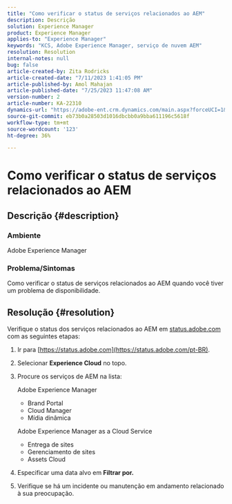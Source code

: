 ```yaml
---
title: "Como verificar o status de serviços relacionados ao AEM"
description: Descrição
solution: Experience Manager
product: Experience Manager
applies-to: "Experience Manager"
keywords: "KCS, Adobe Experience Manager, serviço de nuvem AEM"
resolution: Resolution
internal-notes: null
bug: false
article-created-by: Zita Rodricks
article-created-date: "7/11/2023 1:41:05 PM"
article-published-by: Amol Mahajan
article-published-date: "7/25/2023 11:47:08 AM"
version-number: 2
article-number: KA-22310
dynamics-url: "https://adobe-ent.crm.dynamics.com/main.aspx?forceUCI=1&pagetype=entityrecord&etn=knowledgearticle&id=85864194-f01f-ee11-9cbe-6045bd006239"
source-git-commit: eb73b0a28503d1016dbcbb0a9bba611196c5618f
workflow-type: tm+mt
source-wordcount: '123'
ht-degree: 36%

---
```


# Como verificar o status de serviços relacionados ao AEM

## Descrição {#description}


### Ambiente

Adobe Experience Manager

### Problema/Sintomas

Como verificar o status de serviços relacionados ao AEM quando você tiver um problema de disponibilidade.


## Resolução {#resolution}


Verifique o status dos serviços relacionados ao AEM em [status.adobe.com](https://status.adobe.com/br) com as seguintes etapas:

1. Ir para [https://status.adobe.com](https://status.adobe.com/pt-BR).
2. Selecionar <b>Experience Cloud</b> no topo.
3. Procure os serviços de AEM na lista:


   Adobe Experience Manager

   - Brand Portal
   - Cloud Manager
   - Mídia dinâmica



   Adobe Experience Manager as a Cloud Service

   - Entrega de sites
   - Gerenciamento de sites
   - Assets Cloud


4. Especificar uma data alvo em <b>Filtrar por.</b>
5. Verifique se há um incidente ou manutenção em andamento relacionado à sua preocupação.

